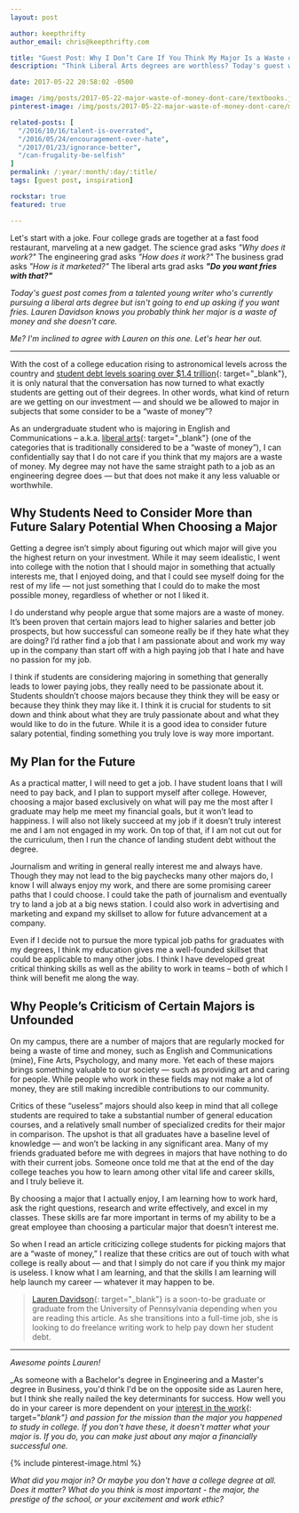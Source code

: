 ```yaml
---
layout: post

author: keepthrifty
author_email: chris@keepthrifty.com

title: "Guest Post: Why I Don’t Care If You Think My Major Is a Waste of Money"
description: "Think Liberal Arts degrees are worthless? Today's guest writer is working on getting one of those degrees and she's got a pretty compelling argument for why it's a great investment for her."

date: 2017-05-22 20:58:02 -0500

image: /img/posts/2017-05-22-major-waste-of-money-dont-care/textbooks.jpg
pinterest-image: /img/posts/2017-05-22-major-waste-of-money-dont-care/major-waste

related-posts: [
  "/2016/10/16/talent-is-overrated",
  "/2016/05/24/encouragement-over-hate",
  "/2017/01/23/ignorance-better",
  "/can-frugality-be-selfish"
]
permalink: /:year/:month/:day/:title/
tags: [guest post, inspiration]

rockstar: true
featured: true

---
```


Let's start with a joke. Four college grads are together at a fast food restaurant, marveling at a new gadget. The science grad asks _"Why does it work?"_ The engineering grad asks _"How does it work?"_ The business grad asks _"How is it marketed?"_ The liberal arts grad asks ___"Do you want fries with that?"___

_Today's guest post comes from a talented young writer who's currently pursuing a liberal arts degree but isn't going to end up asking if you want fries. Lauren Davidson knows you probably think her major is a waste of money and she doesn't care._

_Me? I'm inclined to agree with Lauren on this one. Let's hear her out._

<hr />

With the cost of a college education rising to astronomical levels across the country and [student debt levels soaring over $1.4 trillion](https://lendedu.com/blog/student-loan-debt-statistics){: target="_blank"}, it is only natural that the conversation has now turned to what exactly students are getting out of their degrees.  In other words, what kind of return are we getting on our investment — and should we be allowed to major in subjects that some consider to be a “waste of money”?

As an undergraduate student who is majoring in English and Communications – a.k.a. [liberal arts](https://www.careerkey.org/choose-a-college-major/what-are-liberal-arts-majors.html#.WR5NYhPyvfZ){: target="_blank"} (one of the categories that is traditionally considered to be a “waste of money”), I can confidentially say that I do not care if you think that my majors are a waste of money.  My degree may not have the same straight path to a job as an engineering degree does — but that does not make it any less valuable or worthwhile.   

## Why Students Need to Consider More than Future Salary Potential When Choosing a Major

Getting a degree isn’t simply about figuring out which major will give you the highest return on your investment.  While it may seem idealistic, I went into college with the notion that I should major in something that actually interests me, that I enjoyed doing, and that I could see myself doing for the rest of my life — not just something that I could do to make the most possible money, regardless of whether or not I liked it.

I do understand why people argue that some majors are a waste of money. It’s been proven that certain majors lead to higher salaries and better job prospects, but how successful can someone really be if they hate what they are doing? I’d rather find a job that I am passionate about and work my way up in the company than start off with a high paying job that I hate and have no passion for my job.

I think if students are considering majoring in something that generally leads to lower paying jobs, they really need to be passionate about it. Students shouldn’t choose majors because they think they will be easy or because they think they may like it. I think it is crucial for students to sit down and think about what they are truly passionate about and what they would like to do in the future. While it is a good idea to consider future salary potential, finding something you truly love is way more important.

## My Plan for the Future

As a practical matter, I will need to get a job.  I have student loans that I will need to pay back, and I plan to support myself after college. However, choosing a major based exclusively on what will pay me the most after I graduate may help me meet my financial goals, but it won’t lead to happiness.  I will also not likely succeed at my job if it doesn’t truly interest me and I am not engaged in my work. On top of that, if I am not cut out for the curriculum, then I run the chance of landing student debt without the degree.

Journalism and writing in general really interest me and always have. Though they may not lead to the big paychecks many other majors do, I know I will always enjoy my work, and there are some promising career paths that I could choose. I could take the path of journalism and eventually try to land a job at a big news station. I could also work in advertising and marketing and expand my skillset to allow for future advancement at a company.

Even if I decide not to pursue the more typical job paths for graduates with my degrees, I think my education gives me a well-founded skillset that could be applicable to many other jobs. I think I have developed great critical thinking skills as well as the ability to work in teams – both of which I think will benefit me along the way.

## Why People’s Criticism of Certain Majors is Unfounded

On my campus, there are a number of majors that are regularly mocked for being a waste of time and money, such as English and Communications (mine), Fine Arts, Psychology, and many more.  Yet each of these majors brings something valuable to our society — such as providing art and caring for people.  While people who work in these fields may not make a lot of money, they are still making incredible contributions to our community.  

Critics of these “useless” majors should also keep in mind that all college students are required to take a substantial number of general education courses, and a relatively small number of specialized credits for their major in comparison.  The upshot is that all graduates have a baseline level of knowledge — and won’t be lacking in any significant area.  Many of my friends graduated before me with degrees in majors that have nothing to do with their current jobs. Someone once told me that at the end of the day college teaches you how to learn among other vital life and career skills, and I truly believe it.

By choosing a major that I actually enjoy, I am learning how to work hard, ask the right questions, research and write effectively, and excel in my classes.  These skills are far more important in terms of my ability to be a great employee than choosing a particular major that doesn’t interest me.

So when I read an article criticizing college students for picking majors that are a “waste of money,” I realize that these critics are out of touch with what college is really about — and that I simply do not care if you think my major is useless.  I know what I am learning, and that the skills I am learning will help launch my career — whatever it may happen to be.  

> [Lauren Davidson](http://laurdavidson.com/){: target="_blank"} is a soon-to-be graduate or graduate from the University of Pennsylvania depending when you are reading this article. As she transitions into a full-time job, she is looking to do freelance writing work to help pay down her student debt.

<hr />

_Awesome points Lauren!_

_As someone with a Bachelor's degree in Engineering and a Master's degree in Business, you'd think I'd be on the opposite side as Lauren here, but I think she really nailed the key determinants for success. How well you do in your career is more dependent on your [interest in the work](https://signalvnoise.com/posts/2922-whatever-interests-you-naturally-is-the-most-important-thing-to-work-on-){: target="_blank"} and passion for the mission than the major you happened to study in college. If you don't have these, it doesn't matter what your major is. If you do, you can make just about any major a financially successful one._

{% include pinterest-image.html %}

_What did you major in? Or maybe you don't have a college degree at all. Does it matter? What do you think is most important - the major, the prestige of the school, or your excitement and work ethic?_
